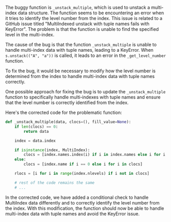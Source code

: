 The buggy function is `_unstack_multiple`, which is used to unstack a multi-index data structure. The function seems to be encountering an error when it tries to identify the level number from the index. This issue is related to a GitHub issue titled "MultiIndexed unstack with tuple names fails with KeyError". The problem is that the function is unable to find the specified level in the multi-index.

The cause of the bug is that the function `_unstack_multiple` is unable to handle multi-index data with tuple names, leading to a KeyError. When `s.unstack(("A", "a"))` is called, it leads to an error in the `_get_level_number` function.

To fix the bug, it would be necessary to modify how the level number is determined from the index to handle multi-index data with tuple names correctly. 

One possible approach for fixing the bug is to update the `_unstack_multiple` function to specifically handle multi-indexes with tuple names and ensure that the level number is correctly identified from the index.

Here's the corrected code for the problematic function:

```python
def _unstack_multiple(data, clocs=(), fill_value=None):
    if len(clocs) == 0:
        return data

    index = data.index

    if isinstance(index, MultiIndex):
        clocs = [index.names.index(i) if i in index.names else i for i in clocs]
    else:
        clocs = [index.name if i == 0 else i for i in clocs]

    rlocs = [i for i in range(index.nlevels) if i not in clocs]

    # rest of the code remains the same
    # ...
```

In the corrected code, we have added a conditional check to handle MultiIndex data differently and to correctly identify the level number from the index. With this modification, the function should now be able to handle multi-index data with tuple names and avoid the KeyError issue.